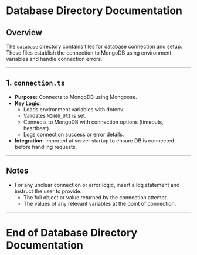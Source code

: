 # Database Directory Documentation

## Overview
The `database` directory contains files for database connection and setup. These files establish the connection to MongoDB using environment variables and handle connection errors.

---

## 1. `connection.ts`
- **Purpose:** Connects to MongoDB using Mongoose.
- **Key Logic:**
  - Loads environment variables with dotenv.
  - Validates `MONGO_URI` is set.
  - Connects to MongoDB with connection options (timeouts, heartbeat).
  - Logs connection success or error details.
- **Integration:** Imported at server startup to ensure DB is connected before handling requests.

---

## Notes
- For any unclear connection or error logic, insert a log statement and instruct the user to provide:
  - The full object or value returned by the connection attempt.
  - The values of any relevant variables at the point of connection.

---

# End of Database Directory Documentation 